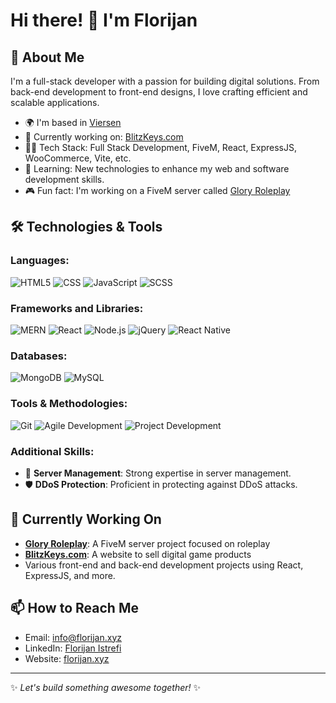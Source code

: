 # Hi there! 👋 I'm Florijan

## 🚀 About Me

I'm a full-stack developer with a passion for building digital solutions. From back-end development to front-end designs, I love crafting efficient and scalable applications. 

- 🌍 I'm based in [Viersen](https://en.wikipedia.org/wiki/Viersen)
- 🔭 Currently working on: [BlitzKeys.com](https://blitzkeys.com)
- 👨‍💻 Tech Stack: Full Stack Development, FiveM, React, ExpressJS, WooCommerce, Vite, etc.
- 🌱 Learning: New technologies to enhance my web and software development skills.
- 🎮 Fun fact: I'm working on a FiveM server called [Glory Roleplay](https://balkanglory.com)

## 🛠️ Technologies & Tools

### Languages:
![HTML5](https://img.shields.io/badge/-HTML5-000?style=flat&logo=html5)
![CSS](https://img.shields.io/badge/-CSS-000?style=flat&logo=css3)
![JavaScript](https://img.shields.io/badge/-JavaScript-000?style=flat&logo=javascript)
![SCSS](https://img.shields.io/badge/-SCSS-000?style=flat&logo=sass)

### Frameworks and Libraries:
![MERN](https://img.shields.io/badge/-MERN-000?style=flat&logo=mongodb&logoColor=green)
![React](https://img.shields.io/badge/-React-000?style=flat&logo=react)
![Node.js](https://img.shields.io/badge/-Node.js-000?style=flat&logo=node.js)
![jQuery](https://img.shields.io/badge/-jQuery-000?style=flat&logo=jquery)
![React Native](https://img.shields.io/badge/-React%20Native-000?style=flat&logo=react)

### Databases:
![MongoDB](https://img.shields.io/badge/-MongoDB-000?style=flat&logo=mongodb)
![MySQL](https://img.shields.io/badge/-MySQL-000?style=flat&logo=mysql)

### Tools & Methodologies:
![Git](https://img.shields.io/badge/-Git-000?style=flat&logo=git)
![Agile Development](https://img.shields.io/badge/-Agile%20Development-000?style=flat&logo=scrum)
![Project Development](https://img.shields.io/badge/-Project%20Development-000?style=flat&logo=project)

### Additional Skills:
- 🚀 **Server Management**: Strong expertise in server management.
- 🛡️ **DDoS Protection**: Proficient in protecting against DDoS attacks.


## 🔧 Currently Working On

- **[Glory Roleplay](https://balkanglory.com)**: A FiveM server project focused on roleplay
- **[BlitzKeys.com](https://blitzkeys.com)**: A website to sell digital game products
- Various front-end and back-end development projects using React, ExpressJS, and more.

## 📫 How to Reach Me

- Email: [info@florijan.xyz](mailto:info@florijan.xyz)
- LinkedIn: [Florijan Istrefi](https://www.linkedin.com/in/florijan-istrefi-503b92331/)
- Website: [florijan.xyz](https://florijan.xyz)

---

✨ *Let's build something awesome together!* ✨

